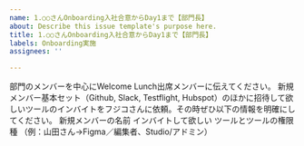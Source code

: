```yaml
---
name: 1.○○さんOnboarding入社合意からDay1まで【部門長】
about: Describe this issue template's purpose here.
title: 1.○○さんOnboarding入社合意からDay1まで【部門長】
labels: Onboarding実施
assignees: ''

---
```


 部門のメンバーを中心にWelcome Lunch出席メンバーに伝えてください。
 新規メンバー基本セット（Github, Slack, Testflight, Hubspot）のほかに招待して欲しいツールのインバイトをフジコさんに依頼。その時ぜひ以下の情報を明確にしてください。
新規メンバーの名前
インバイトして欲しい ツールとツールの権限種
（例：山田さん→Figma／編集者、Studio/アドミン）
